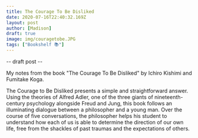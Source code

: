 ```yaml
---
title: The Courage To Be Disliked
date: 2020-07-16T22:40:32.169Z
layout: post
author: [Madison]
draft: true
image: img/couragetobe.JPG
tags: ["Bookshelf 📚"]
---
```


-- draft post --

My notes from the book "The Courage To Be Disliked" by  Ichiro Kishimi and Fumitake Koga.



The Courage to Be Disliked presents a simple and straightforward answer. Using the theories of Alfred Adler, one of the three giants of nineteenth-century psychology alongside Freud and Jung, this book follows an illuminating dialogue between a philosopher and a young man. Over the course of five conversations, the philosopher helps his student to understand how each of us is able to determine the direction of our own life, free from the shackles of past traumas and the expectations of others.